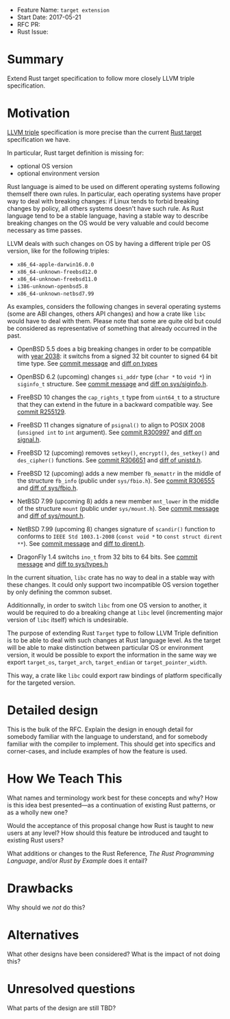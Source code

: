 - Feature Name: `target extension`
- Start Date: 2017-05-21
- RFC PR: 
- Rust Issue: 

# Summary
[summary]: #summary

Extend Rust target specification to follow more closely LLVM triple specification.

# Motivation
[motivation]: #motivation

[LLVM triple](http://llvm.org/docs/LangRef.html#target-triple) specification is
more precise than the current [Rust
target](https://github.com/rust-lang/rust/blob/7ac844ffb850a73b98cd47cbdec909d1f03c7987/src/librustc_back/target/mod.rs#L228)
specification we have.

In particular, Rust target definition is missing for:
- optional OS version
- optional environment version


Rust language is aimed to be used on different operating systems following
themself there own rules. In particular, each operating systems have proper way
to deal with breaking changes: if Linux tends to forbid breaking changes by
policy, all others systems doesn't have such rule. As Rust language tend to be
a stable language, having a stable way to describe breaking changes on the OS
would be very valuable and could become necessary as time passes.

LLVM deals with such changes on OS by having a different triple per OS version,
like for the following triples:

- `x86_64-apple-darwin16.0.0`
- `x86_64-unknown-freebsd12.0`
- `x86_64-unknown-freebsd11.0`
- `i386-unknown-openbsd5.8`
- `x86_64-unknown-netbsd7.99`


As examples, considers the following changes in several operating systems (some
are ABI changes, others API changes) and how a crate like `libc` would have to
deal with them. Please note that some are quite old but could be considered as 
representative of something that already occurred in the past.

- OpenBSD 5.5 does a big breaking changes in order to be compatible with
  [year 2038](https://www.openbsd.org/faq/upgrade55.html#time_t): it switchs
  from a signed 32 bit counter to signed 64 bit time type.
  See [commit message](http://cvsweb.openbsd.org/cgi-bin/cvsweb/src/sys/sys/_types.h?rev=1.6&content-type=text/x-cvsweb-markup)
  and [diff on types](http://cvsweb.openbsd.org/cgi-bin/cvsweb/src/sys/sys/_types.h.diff?r1=1.5&r2=1.6)

- OpenBSD 6.2 (upcoming) changes `si_addr` type (`char *` to `void *`) in
  `siginfo_t` structure.
  See [commit message](http://cvsweb.openbsd.org/cgi-bin/cvsweb/src/sys/sys/siginfo.h?rev=1.12&content-type=text/x-cvsweb-markup)
  and [diff on sys/siginfo.h](http://cvsweb.openbsd.org/cgi-bin/cvsweb/src/sys/sys/siginfo.h.diff?r1=1.11&r2=1.12).

- FreeBSD 10 changes the `cap_rights_t` type from `uint64_t` to a structure
  that they can extend in the future in a backward compatible way.
  See [commit R255129](https://svnweb.freebsd.org/base?view=revision&revision=255219).

- FreeBSD 11 changes signature of `psignal()` to align to POSIX 2008
  (`unsigned int` to `int` argument).
  See [commit R300997](https://svnweb.freebsd.org/base?view=revision&revision=300997)
  and [diff on signal.h](https://svnweb.freebsd.org/base/head/include/signal.h?r1=300997&r2=300996&pathrev=300997).

- FreeBSD 12 (upcoming) removes `setkey()`, `encrypt()`, `des_setkey()` and
  `des_cipher()` functions.
  See [commit R306651](https://svnweb.freebsd.org/base?view=revision&revision=306651)
  and [diff of unistd.h](https://svnweb.freebsd.org/base/head/include/unistd.h?r1=306651&r2=306650&pathrev=306651).

- FreeBSD 12 (upcoming) adds a new member `fb_memattr` in the middle of the
  structure `fb_info` (public under `sys/fbio.h`).
  See [commit R306555](https://svnweb.freebsd.org/base?view=revision&revision=306555)
  and [diff of sys/fbio.h](https://svnweb.freebsd.org/base/head/sys/sys/fbio.h?r1=306555&r2=306554&pathrev=306555).

- NetBSD 7.99 (upcoming 8) adds a new member `mnt_lower` in the middle of
  the structure `mount` (public under `sys/mount.h`).
  See [commit message](http://cvsweb.netbsd.org/bsdweb.cgi/src/sys/sys/mount.h?rev=1.221&content-type=text/x-cvsweb-markup)
  and [diff of sys/mount.h](http://cvsweb.netbsd.org/bsdweb.cgi/src/sys/sys/mount.h.diff?r1=1.220&r2=1.221).

- NetBSD 7.99 (upcoming 8) changes signature of `scandir()` function to conforms to `IEEE
  Std 1003.1-2008` (`const void *` to `const struct dirent **`).
  See [commit message](http://cvsweb.netbsd.org/bsdweb.cgi/src/include/dirent.h?rev=1.36&content-type=text/x-cvsweb-markup&sortby=date)
  and [diff to dirent.h](http://cvsweb.netbsd.org/bsdweb.cgi/src/include/dirent.h.diff?r1=1.35&r2=1.36&sortby=date).

- DragonFly 1.4 switchs `ino_t` from 32 bits to 64 bits.
  See [commit message](http://gitweb.dragonflybsd.org/dragonfly.git/commit/f91a71dd15504ebdb04387d0822771ef145b25f9?f=sys/sys/types.h)
  and [diff to sys/types.h](http://gitweb.dragonflybsd.org/dragonfly.git/blobdiff/6f1e2b382f6c2ba9b43a1fc106ba998b45499eea..f91a71dd15504ebdb04387d0822771ef145b25f9:/sys/sys/types.h)


In the current situation, `libc` crate has no way to deal in a stable way with
these changes. It could only support two incompatible OS version together by
only defining the common subset.

Additionnally, in order to switch `libc` from one OS version to another, it
would be required to do a breaking change at `libc` level (incrementing major
version of `libc` itself) which is undesirable.


The purpose of extending Rust `Target` type to follow LLVM Triple definition is
to be able to deal with such changes at Rust language level. As the target will
be able to make distinction between particular OS or environment version, it
would be possible to export the information in the same way we export
`target_os`, `target_arch`, `target_endian` or `target_pointer_width`.

This way, a crate like `libc` could export raw bindings of platform
specifically for the targeted version.


# Detailed design
[design]: #detailed-design

This is the bulk of the RFC. Explain the design in enough detail for somebody familiar
with the language to understand, and for somebody familiar with the compiler to implement.
This should get into specifics and corner-cases, and include examples of how the feature is used.

# How We Teach This
[how-we-teach-this]: #how-we-teach-this

What names and terminology work best for these concepts and why? 
How is this idea best presented—as a continuation of existing Rust patterns, or as a wholly new one?

Would the acceptance of this proposal change how Rust is taught to new users at any level? 
How should this feature be introduced and taught to existing Rust users?

What additions or changes to the Rust Reference, _The Rust Programming Language_, and/or _Rust by Example_ does it entail?

# Drawbacks
[drawbacks]: #drawbacks

Why should we *not* do this?

# Alternatives
[alternatives]: #alternatives

What other designs have been considered? What is the impact of not doing this?

# Unresolved questions
[unresolved]: #unresolved-questions

What parts of the design are still TBD?
